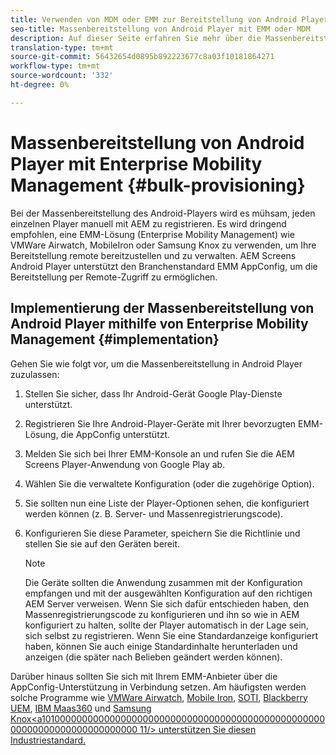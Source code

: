 ```yaml
---
title: Verwenden von MDM oder EMM zur Bereitstellung von Android Player als Massenspeicher
seo-title: Massenbereitstellung von Android Player mit EMM oder MDM
description: Auf dieser Seite erfahren Sie mehr über die Massenbereitstellung von Android Player mit EMM oder MDM
translation-type: tm+mt
source-git-commit: 56432654d0895b892223677c8a03f10181864271
workflow-type: tm+mt
source-wordcount: '332'
ht-degree: 0%

---
```



# Massenbereitstellung von Android Player mit Enterprise Mobility Management {#bulk-provisioning}

Bei der Massenbereitstellung des Android-Players wird es mühsam, jeden einzelnen Player manuell mit AEM zu registrieren. Es wird dringend empfohlen, eine EMM-Lösung (Enterprise Mobility Management) wie VMWare Airwatch, MobileIron oder Samsung Knox zu verwenden, um Ihre Bereitstellung remote bereitzustellen und zu verwalten. AEM Screens Android Player unterstützt den Branchenstandard EMM AppConfig, um die Bereitstellung per Remote-Zugriff zu ermöglichen.

## Implementierung der Massenbereitstellung von Android Player mithilfe von Enterprise Mobility Management {#implementation}

Gehen Sie wie folgt vor, um die Massenbereitstellung in Android Player zuzulassen:

1. Stellen Sie sicher, dass Ihr Android-Gerät Google Play-Dienste unterstützt.
1. Registrieren Sie Ihre Android-Player-Geräte mit Ihrer bevorzugten EMM-Lösung, die AppConfig unterstützt.
1. Melden Sie sich bei Ihrer EMM-Konsole an und rufen Sie die AEM Screens Player-Anwendung von Google Play ab.
1. Wählen Sie die verwaltete Konfiguration (oder die zugehörige Option).
1. Sie sollten nun eine Liste der Player-Optionen sehen, die konfiguriert werden können (z. B. Server- und Massenregistrierungscode).
1. Konfigurieren Sie diese Parameter, speichern Sie die Richtlinie und stellen Sie sie auf den Geräten bereit.

   >[!NOTE]
   >Die Geräte sollten die Anwendung zusammen mit der Konfiguration empfangen und mit der ausgewählten Konfiguration auf den richtigen AEM Server verweisen. Wenn Sie sich dafür entschieden haben, den Massenregistrierungscode zu konfigurieren und ihn so wie in AEM konfiguriert zu halten, sollte der Player automatisch in der Lage sein, sich selbst zu registrieren. Wenn Sie eine Standardanzeige konfiguriert haben, können Sie auch einige Standardinhalte herunterladen und anzeigen (die später nach Belieben geändert werden können).

Darüber hinaus sollten Sie sich mit Ihrem EMM-Anbieter über die AppConfig-Unterstützung in Verbindung setzen. Am häufigsten werden solche Programme wie [VMWare Airwatch](https://docs.samsungknox.com/admin/uem/vm-configure-appconfig.htm), [Mobile Iron](https://docs.samsungknox.com/admin/uem/mobileiron2-configure-appconfig.htm), [SOTI](https://docs.samsungknox.com/admin/uem/soti-configure-appconfig.htm), [Blackberry UEM](https://docs.samsungknox.com/admin/uem/bb-configure-appconfig.htm), [IBM Maas360](https://docs.samsungknox.com/admin/uem/ibm-configure-appconfig.htm) und [Samsung Knox&lt;a101000000000000000000000000000000000000000000000000000000000000000000000000 11/> unterstützen Sie diesen Industriestandard.](https://docs.samsungknox.com/admin/uem/km-configure-appconfig.htm)


